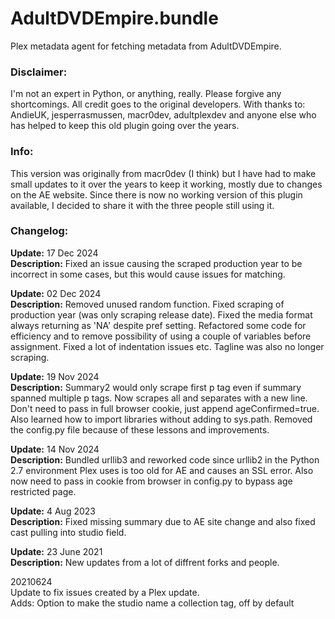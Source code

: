# AdultDVDEmpire.bundle

Plex metadata agent for fetching metadata from AdultDVDEmpire.

###  Disclaimer:

I'm not an expert in Python, or anything, really. Please forgive any shortcomings. All credit goes to the original developers. With thanks to: AndieUK, jesperrasmussen, macr0dev, adultplexdev and anyone else who has helped to keep this old plugin going over the years. 

### Info:

This version was originally from macr0dev (I think) but I have had to make small updates to it over the years to keep it working, mostly due to changes on the AE website. Since there is now no working version of this plugin available, I decided to share it with the three people still using it.

### Changelog:

**Update:** 17 Dec 2024  
**Description:** Fixed an issue causing the scraped production year to be incorrect in some cases, but this would cause issues for matching.

**Update:** 02 Dec 2024  
**Description:** Removed unused random function. Fixed scraping of production year (was only scraping release date). Fixed the media format always returning as 'NA' despite pref setting. Refactored some code for efficiency and to remove possibility of using a couple of variables before assignment. Fixed a lot of indentation issues etc. Tagline was also no longer scraping.

**Update:** 19 Nov 2024  
**Description:** Summary2 would only scrape first p tag even if summary spanned multiple p tags. Now scrapes all and separates with a new line. Don't need to pass in full browser cookie, just append ageConfirmed=true. Also learned how to import libraries without adding to sys.path. Removed the config.py file because of these lessons and improvements.

**Update:** 14 Nov 2024  
**Description:** Bundled urllib3 and reworked code since urllib2 in the Python 2.7 environment Plex uses is too old for AE and causes an SSL error. Also now need to pass in cookie from browser in config.py to bypass age restricted page.

**Update:** 4 Aug 2023  
**Description:** Fixed missing summary due to AE site change and also fixed cast pulling into studio field.

**Update:** 23 June 2021  
**Description:** New updates from a lot of diffrent forks and people.

20210624  
Update to fix issues created by a Plex update.  
Adds:
Option to make the studio name a collection tag, off by default
